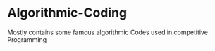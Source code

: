 # Algorithmic-Coding

Mostly contains some famous algorithmic Codes used in competitive Programming

